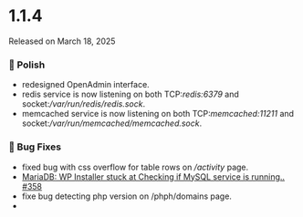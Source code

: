 # 1.1.4

Released on March 18, 2025

### 💅 Polish
- redesigned OpenAdmin interface.
- redis service is now listening on both TCP:*redis:6379* and socket:*/var/run/redis/redis.sock*.
- memcached service is now listening on both TCP:*memcached:11211* and socket:*/var/run/memcached/memcached.sock*.

### 🐛 Bug Fixes
- fixed bug with css overflow for table rows on */activity* page.
- [MariaDB: WP Installer stuck at Checking if MySQL service is running.. #358](https://github.com/stefanpejcic/OpenPanel/issues/358)
- fixe bug detecting php version on /phph/domains page.
- 
